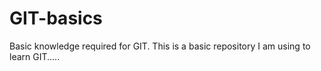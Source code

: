 # GIT-basics
Basic knowledge required for GIT.
This is a basic repository I am using to learn GIT.....
